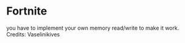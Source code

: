 # Fortnite

you have to implement your own memory read/write to make it work.
Credits: Vaselinikives
